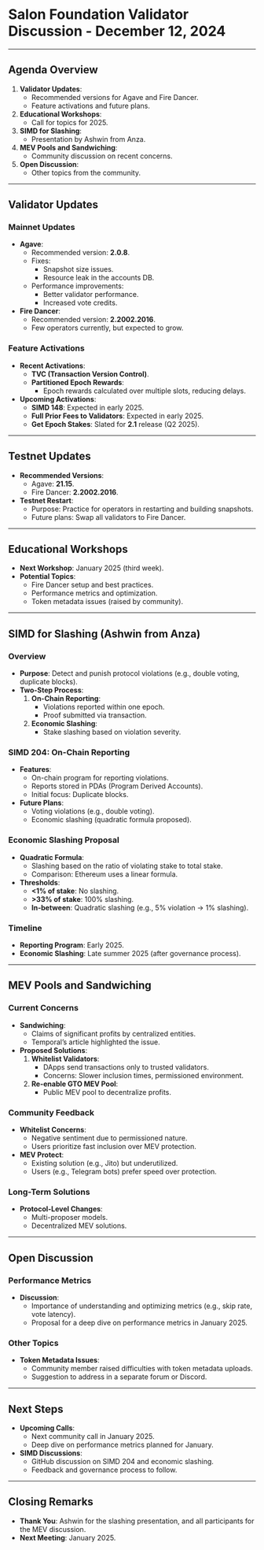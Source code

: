 # **Salon Foundation Validator Discussion - December 12, 2024**

---

## **Agenda Overview**
1. **Validator Updates**:
   - Recommended versions for Agave and Fire Dancer.
   - Feature activations and future plans.
2. **Educational Workshops**:
   - Call for topics for 2025.
3. **SIMD for Slashing**:
   - Presentation by Ashwin from Anza.
4. **MEV Pools and Sandwiching**:
   - Community discussion on recent concerns.
5. **Open Discussion**:
   - Other topics from the community.

---

## **Validator Updates**

### **Mainnet Updates**
- **Agave**:
  - Recommended version: **2.0.8**.
  - Fixes:
    - Snapshot size issues.
    - Resource leak in the accounts DB.
  - Performance improvements:
    - Better validator performance.
    - Increased vote credits.
- **Fire Dancer**:
  - Recommended version: **2.2002.2016**.
  - Few operators currently, but expected to grow.

### **Feature Activations**
- **Recent Activations**:
  - **TVC (Transaction Version Control)**.
  - **Partitioned Epoch Rewards**:
    - Epoch rewards calculated over multiple slots, reducing delays.
- **Upcoming Activations**:
  - **SIMD 148**: Expected in early 2025.
  - **Full Prior Fees to Validators**: Expected in early 2025.
  - **Get Epoch Stakes**: Slated for **2.1** release (Q2 2025).

---

## **Testnet Updates**
- **Recommended Versions**:
  - Agave: **21.15**.
  - Fire Dancer: **2.2002.2016**.
- **Testnet Restart**:
  - Purpose: Practice for operators in restarting and building snapshots.
  - Future plans: Swap all validators to Fire Dancer.

---

## **Educational Workshops**
- **Next Workshop**: January 2025 (third week).
- **Potential Topics**:
  - Fire Dancer setup and best practices.
  - Performance metrics and optimization.
  - Token metadata issues (raised by community).

---

## **SIMD for Slashing (Ashwin from Anza)**

### **Overview**
- **Purpose**: Detect and punish protocol violations (e.g., double voting, duplicate blocks).
- **Two-Step Process**:
  1. **On-Chain Reporting**:
     - Violations reported within one epoch.
     - Proof submitted via transaction.
  2. **Economic Slashing**:
     - Stake slashing based on violation severity.

### **SIMD 204: On-Chain Reporting**
- **Features**:
  - On-chain program for reporting violations.
  - Reports stored in PDAs (Program Derived Accounts).
  - Initial focus: Duplicate blocks.
- **Future Plans**:
  - Voting violations (e.g., double voting).
  - Economic slashing (quadratic formula proposed).

### **Economic Slashing Proposal**
- **Quadratic Formula**:
  - Slashing based on the ratio of violating stake to total stake.
  - Comparison: Ethereum uses a linear formula.
- **Thresholds**:
  - **<1% of stake**: No slashing.
  - **>33% of stake**: 100% slashing.
  - **In-between**: Quadratic slashing (e.g., 5% violation → 1% slashing).

### **Timeline**
- **Reporting Program**: Early 2025.
- **Economic Slashing**: Late summer 2025 (after governance process).

---

## **MEV Pools and Sandwiching**

### **Current Concerns**
- **Sandwiching**:
  - Claims of significant profits by centralized entities.
  - Temporal’s article highlighted the issue.
- **Proposed Solutions**:
  1. **Whitelist Validators**:
     - DApps send transactions only to trusted validators.
     - Concerns: Slower inclusion times, permissioned environment.
  2. **Re-enable GTO MEV Pool**:
     - Public MEV pool to decentralize profits.

### **Community Feedback**
- **Whitelist Concerns**:
  - Negative sentiment due to permissioned nature.
  - Users prioritize fast inclusion over MEV protection.
- **MEV Protect**:
  - Existing solution (e.g., Jito) but underutilized.
  - Users (e.g., Telegram bots) prefer speed over protection.

### **Long-Term Solutions**
- **Protocol-Level Changes**:
  - Multi-proposer models.
  - Decentralized MEV solutions.

---

## **Open Discussion**

### **Performance Metrics**
- **Discussion**:
  - Importance of understanding and optimizing metrics (e.g., skip rate, vote latency).
  - Proposal for a deep dive on performance metrics in January 2025.

### **Other Topics**
- **Token Metadata Issues**:
  - Community member raised difficulties with token metadata uploads.
  - Suggestion to address in a separate forum or Discord.

---

## **Next Steps**
- **Upcoming Calls**:
  - Next community call in January 2025.
  - Deep dive on performance metrics planned for January.
- **SIMD Discussions**:
  - GitHub discussion on SIMD 204 and economic slashing.
  - Feedback and governance process to follow.

---

## **Closing Remarks**
- **Thank You**: Ashwin for the slashing presentation, and all participants for the MEV discussion.
- **Next Meeting**: January 2025.